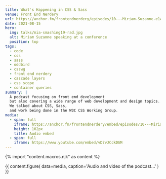 ```yaml
---
title: What's Happening in CSS & Sass
venue: Front End Nerdery
url: https://anchor.fm/frontendnerdery/episodes/10---Miriam-Suzanne-e14kfst
date: 2021-08-15
hero:
  img: talks/mia-smashing19-rad.jpg
  alt: Miriam Suzanne speaking at a conference
  position: top
tags:
  - code
  - css
  - sass
  - oddbird
  - csswg
  - front end nerdery
  - cascade layers
  - css scope
  - container queries
summary: |
  A podcast focusing on front end development
  but also covering a wide range of web development and design topics.
  We talked about CSS, Sass,
  and work being done in the W3C CSS Working Group.
media:
  - span: full
    iframe: https://anchor.fm/frontendnerdery/embed/episodes/10---Miriam-Suzanne-e14kfst
    height: 102px
    title: Audio embed
  - span: full
    iframe: https://www.youtube.com/embed/vD7vJCckDGM
---
```


{% import "content.macros.njk" as content %}

{{ content.figure(
  data=media,
  caption='Audio and video of the podcast...'
) }}
